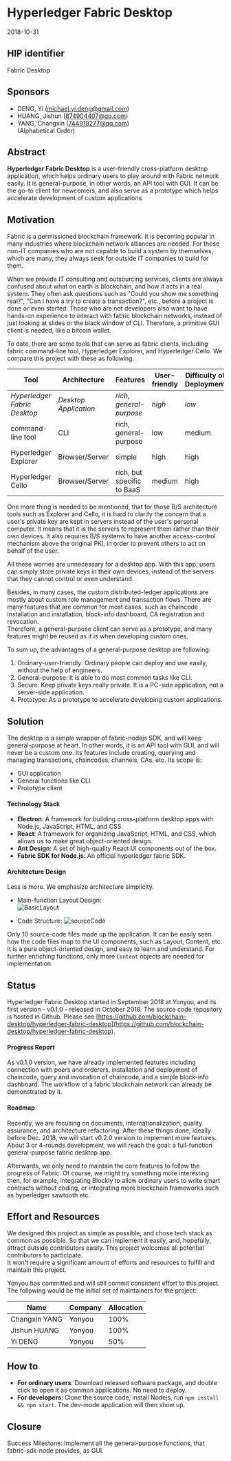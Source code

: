 # Hyperledger Fabric Desktop
2018-10-31

## HIP identifier
Fabric Desktop

## Sponsors
* DENG, Yi (michael.yi.deng@gmail.com)
* HUANG, Jishun (874904407@qq.com)
* YANG, Changxin (744919277@qq.com)  
(Alphabetical Order)

## Abstract
**Hyperledger Fabric Desktop** is a user-friendly cross-platform desktop application,
which helps ordinary users to play around with Fabric network easily. 
It is general-purpose, in other words, an API tool with GUI.
It can be the go-to client for newcomers, 
and also serve as a prototype which helps accelerate development of custom applications.
 
## Motivation
Fabric is a permissioned blockchain framework. 
It is becoming popular in many industries where blockchain network alliances are needed.
For those non-IT companies who are not capable to build a system by themselves, which are many, they always 
seek for outside IT companies to build for them.  

When we provide IT consulting and outsourcing services, 
clients are always confused about what on earth is blockchain,
and how it acts in a real system. They often ask questions such as
"Could you show me something real?", "Can I have a try to create a transaction?", etc., before a project
is done or even started.
Those who are not developers also want to have hands-on experience to interact with fabric blockchain networks, 
instead of just looking at slides or the black window of CLI.
Therefore, a primitive GUI client is needed, like a bitcoin wallet.

To date, there are some tools that can serve as fabric clients, including fabric command-line tool, 
Hyperledger Explorer, and Hyperledger Cello. We compare this project with these as following.  

Tool | Architecture |  Features | User-friendly | Difficulty of Deployment  
--- | --- | --- | --- | --- 
*Hyperledger Fabric Desktop* | *Desktop Application* | *rich, general-purpose* | *high* | *low*
command-line tool | CLI | rich, general-purpose| low | medium 
Hyperledger Explorer | Browser/Server | simple | high | high 
Hyperledger Cello | Browser/Server | rich, but specific to BaaS | medium | high 
 
One more thing is needed to be mentioned, that for those B/S architecture tools such as Explorer and Cello, it
is hard to clarify the concern that a user's private key are kept in servers instead of the user's personal computer. 
It means that it is the servers to represent them rather than their own devices. 
It also requires B/S systems to have another access-control mechanism above the original PKI, 
in order to prevent others to act on behalf of the user. 

All these worries are unnecessary for a desktop app. With this app, 
users can simply store private keys in their own devices, 
instead of the servers that they cannot control or even understand. 

Besides, in many cases, the custom distributed-ledger applications are mostly 
about custom role management and transaction flows. 
There are many features that are common for most cases, such as chaincode installation and installation, 
block-info dashboard, CA registration and revocation.  
Therefore, a general-purpose client can serve as a prototype, and many features might be reused as 
it is when developing custom ones. 

To sum up, the advantages of a general-purpose desktop are following:
1. Ordinary-user-friendly: Ordinary people can deploy and use easily, without the help of engineers. 
2. General-purpose: It is able to do most common tasks like CLI.
3. Secure: Keep private keys really private. It is a PC-side application, not a server-side application.
4. Prototype: As a prototype to accelerate developing custom applications. 

## Solution
The desktop is a simple wrapper of fabric-nodejs SDK, and will keep general-purpose at heart. 
In other words, it is an API tool with GUI, and will never be a custom one. 
Its features include creating, querying and managing transactions, chaincodes, channels, CAs, etc.
Its scope is:  

* GUI application 
* General functions like CLI
* Prototype client

#### Technology Stack

- **Electron**: A framework for building cross-platform desktop apps with Node.js, JavaScript, HTML, and CSS.
- **React**: A framework for organizing JavaScript, HTML, and CSS, which allows us to make great 
object-oriented design. 
- **Ant Design**: A set of high-quality React UI components out of the box.
- **Fabric SDK for Node.js**: An official hyperledger fabric SDK.

#### Architecture Design
Less is more. We emphasize architecture simplicity.

* Main-function Layout Design:  
![BasicLayout](./img/proposal/BasicLayout.png) 

* Code Structure: 
![sourceCode](./img/proposal/sourceCode.png)

Only 10 source-code files made up the application. It can be easily seen how the code files map to the 
UI components, such as Layout, Content, etc.
It is a pure object-oriented design, and easy to learn and understand. 
For further enriching functions, only more `Content` objects are needed for implementation.

## Status
Hyperledger Fabric Desktop started in September 2018 at Yonyou, and its first version - v0.1.0 - 
released in October 2018.
The source code repository is hosted in Github. Please see 
[https://github.com/blockchain-desktop/hyperledger-fabric-desktop](https://github.com/blockchain-desktop/hyperledger-fabric-desktop).

#### Progress Report
As v0.1.0 version, we have already implemented features including connection with peers and orderers, installation and deployment of chaincode, 
query and invocation of chaincode, and a simple block-info dashboard. 
The workflow of a fabric blockchain network can already be demonstrated by it.

#### Roadmap
Recently, we are focusing on documents, internationalization, quality assurance, and architecture refactoring.
After these things done, ideally before Dec. 2018, we will start v0.2.0 version to implement more features. 
About 3 or 4-rounds development, we will reach the goal: a full-function general-purpose fabric desktop app.

Afterwards, we only need to maintain the core features to follow the progress of Fabric. Of course, we 
might try something more interesting then, for example, integrating Blockly to allow ordinary users
to write smart contracts without coding, or integrating more blockchain frameworks such as hyperledger 
sawtooth etc.  

## Effort and Resources

We designed this project as simple as possible, and chose tech stack as common as possible. 
So that we can implement it easily, and, hopefully, attract outside contributors easily.
This project welcomes all potential contributors to participate.  
It won't require a significant amount of efforts and resources to fulfill and maintain this project. 

Yonyou has committed and will still commit consistent effort to this project.
The following would be the initial set of maintainers for the project: 

Name| Company | Allocation
--- | --- | ---
Changxin YANG | Yonyou | 100%
Jishun HUANG | Yonyou | 100%
Yi DENG | Yonyou | 50% 


## How to
- **For ordinary users**: Download released software package, and double click to open it as common applications. 
No need to deploy.  
- **For developers**: Clone the source code, install Nodejs, run `npm install && npm start`. The dev-mode 
application will then show up. 

## Closure
Success Milestone: Implement all the general-purpose functions, 
that fabric-sdk-node provides, as GUI.
